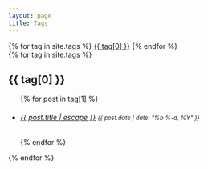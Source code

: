 ```yaml
---
layout: page
title: Tags
---
```



<div class="tags-expo">
  <div class="tags-expo-list">
    {% for tag in site.tags %}
    <a href="#{{ tag[0] | slugify }}" class="post-tag">{{ tag[0] }}</a>
    {% endfor %}
  </div>
  
  <div class="tags-expo-section">
    {% for tag in site.tags %}
    <h2 id="{{ tag[0] | slugify }}">{{ tag[0] }}</h2>
    <ul class="tags-expo-posts">
      {% for post in tag[1] %}   
      <li>
        <h6>
          <a class="tag-post-link" href="{{ post.url | prepend: site.baseurl }}">{{ post.title | escape }}</a>
          <small class="post-meta">{{ post.date | date: "%b %-d, %Y" }}</small>
        </h6>
      </li>
      {% endfor %}
    </ul>
    {% endfor %}
  </div>
</div>
